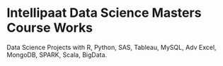 # Intellipaat Data Science Masters Course Works

Data Science Projects with R, Python, SAS, Tableau, MySQL, Adv Excel, MongoDB, SPARK, Scala, BigData.    
